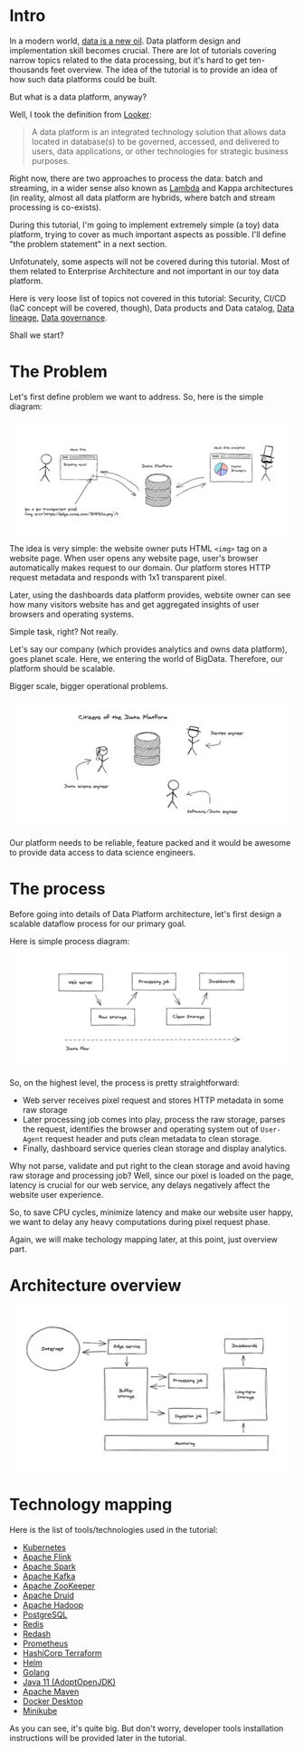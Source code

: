# Intro

In a modern world, [data is a new oil](https://www.forbes.com/sites/forbestechcouncil/2019/11/15/data-is-the-new-oil-and-thats-a-good-thing/?sh=647471ab7304). Data platform design and implementation skill becomes crucial. There are lot of tutorials covering narrow topics related to the data processing, but it's hard to get ten-thousands feet overview. The idea of the tutorial is to provide an idea of how such data platforms could be built. 

But what is a data platform, anyway? 

Well, I took the definition from [Looker](https://looker.com/definitions/data-platform):

> A data platform is an integrated technology solution that allows data located in database(s) to be governed, accessed, and delivered to users, data applications, or other technologies for strategic business purposes.


Right now, there are two approaches to process the data: batch and streaming, in a wider sense also known as [Lambda](https://en.wikipedia.org/wiki/Lambda_architecture) and Kappa architectures (in reality, almost all data platform are hybrids, where batch and stream processing is co-exists).

During this tutorial, I'm going to implement extremely simple (a toy) data platform, trying to cover as much important aspects as possible. I'll define "the problem statement" in a next section. 

Unfotunately, some aspects will not be covered during this tutorial. Most of them related to Enterprise Architecture and not important in our toy data platform. 

Here is very loose list of topics not covered in this tutorial: Security, CI/CD (IaC concept will be covered, though), Data products and Data catalog, [Data lineage](https://en.wikipedia.org/wiki/Data_lineage), [Data governance](https://en.wikipedia.org/wiki/Data_governance).

Shall we start?


# The Problem

Let's first define problem we want to address. So, here is the simple diagram:

![problem](./overview.png)

The idea is very simple: the website owner puts HTML `<img>` tag on a website page. When user opens any website page, user's browser automatically makes request to our domain. Our platform stores HTTP request metadata and responds with 1x1 transparent pixel.

Later, using the dashboards data platform provides, website owner can see how many visitors website has and get aggregated insights of user browsers and operating systems.

Simple task, right? Not really.

Let's say our company (which provides analytics and owns data platform), goes planet scale. Here, we entering the world of BigData. Therefore, our platform should be scalable.

Bigger scale, bigger operational problems.

![citizens](./citizens.png)

Our platform needs to be reliable, feature packed and it would be awesome to provide data access to data science engineers.


# The process

Before going into details of Data Platform architecture, let's first design a scalable dataflow process for our primary goal.

Here is simple process diagram:

![process](./process.png)

So, on the highest level, the process is pretty straightforward:

* Web server receives pixel request and stores HTTP metadata in some raw storage
* Later processing job comes into play, process the raw storage, parses the request, identifies the browser and operating system out of `User-Agent` request header and puts clean metadata to clean storage.
* Finally, dashboard service queries clean storage and display analytics.

Why not parse, validate and put right to the clean storage and avoid having raw storage and processing job? Well, since our pixel is loaded on the page, latency is crucial for our web service, any delays negatively affect the website user experience.

So, to save CPU cycles, minimize latency and make our website user happy, we want to delay any heavy computations during pixel request phase.

Again, we will make techology mapping later, at this point, just overview part.


# Architecture overview

![architecture](./architecture.png)


# Technology mapping

Here is the list of tools/technologies used in the tutorial:

* [Kubernetes](https://kubernetes.io/)
* [Apache Flink](https://flink.apache.org/)
* [Apache Spark](https://spark.apache.org/)
* [Apache Kafka](https://kafka.apache.org/)
* [Apache ZooKeeper](https://zookeeper.apache.org/)
* [Apache Druid](https://druid.apache.org/)
* [Apache Hadoop](http://hadoop.apache.org/)
* [PostgreSQL](https://www.postgresql.org/)
* [Redis](https://redis.io/)
* [Redash](https://redash.io/)
* [Prometheus](https://prometheus.io/)
* [HashiCorp Terraform](https://www.terraform.io/)
* [Helm](https://helm.sh/)
* [Golang](https://golang.org/)
* [Java 11 (AdoptOpenJDK)](https://adoptopenjdk.net/)
* [Apache Maven](https://maven.apache.org/)
* [Docker Desktop](https://www.docker.com/products/docker-desktop)
* [Minikube](https://minikube.sigs.k8s.io/docs/)

As you can see, it's quite big. But don't worry, developer tools installation instructions will be provided later in the tutorial.
